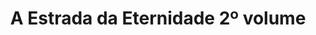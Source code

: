 ---
Numero: 359-A
title: A Estrada da Eternidade 2º volume
Autor: Clifford D Simak
Co-autor: 
Ano-de-Publicacao: 1987
Titulo-original: Highway of Eternity
Tradutor: Eurico da Fonseca
Co-tradutor: 
Ano-de-edicao: 1986
alias: Clifford-D-Simak
Autor2-alias: 
Tradutor1-alias: Eurico-da-Fonseca
Tradutor2-alias: 
Titulo-link: 359-A-A-Estrada-da-Eternidade-2-volume
Capa: 
pags: 
Capa-link: 
---